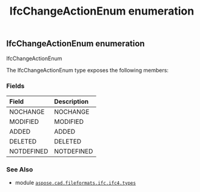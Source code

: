 ﻿---
title: IfcChangeActionEnum enumeration
second_title: Aspose.CAD for Python via .NET API References
description: 
type: docs
weight: 2190
url: /python-net/aspose.cad.fileformats.ifc.ifc4.types/ifcchangeactionenum/
is_root: false
---

## IfcChangeActionEnum enumeration

IfcChangeActionEnum



The IfcChangeActionEnum type exposes the following members:

### Fields
| Field | Description |
| :- | :- |
| NOCHANGE | NOCHANGE |
| MODIFIED | MODIFIED |
| ADDED | ADDED |
| DELETED | DELETED |
| NOTDEFINED | NOTDEFINED |



### See Also
* module [`aspose.cad.fileformats.ifc.ifc4.types`](..)
